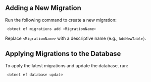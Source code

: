 ## Adding a New Migration
Run the following command to create a new migration:
```sh
 dotnet ef migrations add <MigrationName>
```
Replace `<MigrationName>` with a descriptive name (e.g., `AddNewTable`).

## Applying Migrations to the Database
To apply the latest migrations and update the database, run:
```sh
 dotnet ef database update
```
